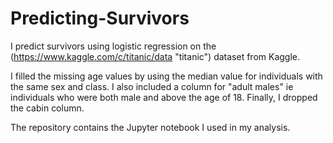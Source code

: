 # Predicting-Survivors
I predict survivors using logistic regression on the (https://www.kaggle.com/c/titanic/data "titanic") dataset from Kaggle.

I filled the missing age values by using the median value for individuals with the same sex and class. I also included a column for "adult males" ie individuals who were both male and above the age of 18. Finally, I dropped the cabin column.


The repository contains the Jupyter notebook I used in my analysis.
